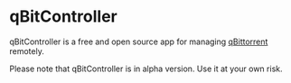 # qBitController

qBitController is a free and open source app for
managing [qBittorrent](https://github.com/qbittorrent/qBittorrent) remotely.

Please note that qBitController is in alpha version. Use it at your own risk.
